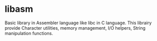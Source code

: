 # libasm
Basic library in Assembler language like libc in C language.
This librairy provide Character utilities, memory management, I/O helpers, String manipulation functions.
